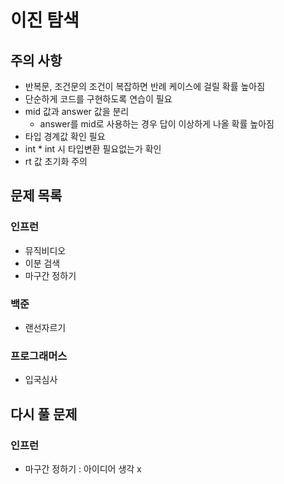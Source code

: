 # 이진 탐색

## 주의 사항
- 반복문, 조건문의 조건이 복잡하면 반례 케이스에 걸릴 확률 높아짐
- 단순하게 코드를 구현하도록 연습이 필요
- mid 값과 answer 값을 분리 
  - answer를 mid로 사용하는 경우 답이 이상하게 나올 확률 높아짐
- 타입 경계값 확인 필요
- int * int 시 타입변환 필요없는가 확인
- rt 값 초기화 주의

## 문제 목록
### 인프런
- 뮤직비디오
- 이분 검색
- 마구간 정하기
### 백준
- 랜선자르기
### 프로그래머스
- 입국심사
## 다시 풀 문제
### 인프런
- 마구간 정하기 : 아이디어 생각 x